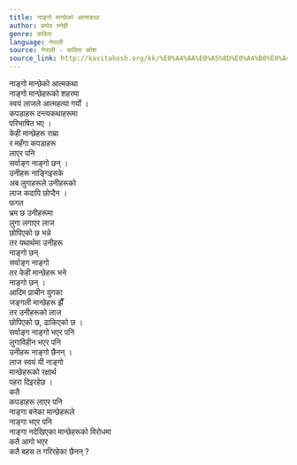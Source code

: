 ```yaml
---
title: नाङ्गो मान्छेको आत्मकथा
author: प्रमोद स्नेही
genre: कविता
language: नेपाली
source: नेपाली - कविता कोश
source_link: http://kavitakosh.org/kk/%E0%A4%AA%E0%A5%8D%E0%A4%B0%E0%A4%AE%E0%A5%8B%E0%A4%A6_%E0%A4%B8%E0%A5%8D%E0%A4%A8%E0%A5%87%E0%A4%B9%E0%A5%80
---
```


नाङ्गो मान्छेको आत्मकथा  
नाङ्गो मान्छेहरूको शहरमा  
स्वयं लाजले आत्महत्या गर्यो ।  
कपडाहरू दन्त्यकथाहरूमा  
परिभाषित भए ।  
केही मान्छेहरू राम्रा  
र महँगा कपडाहरू  
लाएर पनि  
सर्वाङ्ग नाङ्गो छन् ।  
उनीहरू नाङ्गिइसके  
अब लुगाहरूले उनीहरूको  
लाज कदापि छोप्दैन ।  
फगत  
भ्रम छ उनीहरूमा  
लुगा लगाएर लाज  
छोपिएको छ भन्ने  
तर यथार्थमा उनीहरू  
नाङ्गो छन्  
सर्वाङ्ग नाङ्गो  
तर केही मान्छेहरू भने  
नाङ्गो छन् ।  
आदिम प्राचीन युगका  
जङ्गली मान्छेहरू झैँ  
तर उनीहरूको लाज  
छोपिएको छ, ढाकिएको छ ।  
सर्वाङ्ग नाङ्गो भएर पनि  
लुगाविहीन भएर पनि  
उनीहरू नाङ्गो छैनन् ।  
लाज स्वयं यी नाङ्गो  
मान्छेहरूको रक्षार्थ  
पहरा दिइरहेछ ।  
कतै  
कपडाहरू लाएर पनि  
नाङ्गा बनेका मान्छेहरूले  
नाङ्गा भएर पनि  
नाङ्गा नदेखिएका मान्छेहरूको विरोधमा  
कतै आगो भएर  
कतै बहस त गरिरहेका छैनन् ?
